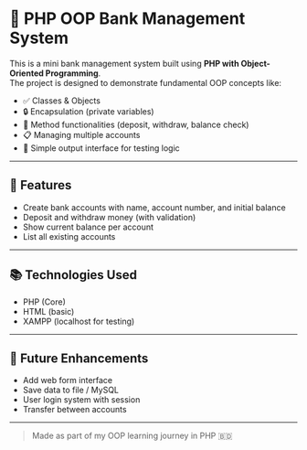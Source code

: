 # 🏦 PHP OOP Bank Management System

This is a mini bank management system built using **PHP with Object-Oriented Programming**.  
The project is designed to demonstrate fundamental OOP concepts like:

- ✅ Classes & Objects
- 🔒 Encapsulation (private variables)
- 🔄 Method functionalities (deposit, withdraw, balance check)
- 📋 Managing multiple accounts
- 🧪 Simple output interface for testing logic

---

## 🔧 Features

- Create bank accounts with name, account number, and initial balance
- Deposit and withdraw money (with validation)
- Show current balance per account
- List all existing accounts

---

## 📚 Technologies Used

- PHP (Core)
- HTML (basic)
- XAMPP (localhost for testing)

---

## 🚀 Future Enhancements

- Add web form interface
- Save data to file / MySQL
- User login system with session
- Transfer between accounts

---

> Made as part of my OOP learning journey in PHP 🇧🇩
